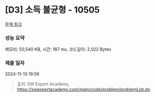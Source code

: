 # [D3] 소득 불균형 - 10505 

[문제 링크](https://swexpertacademy.com/main/code/problem/problemDetail.do?contestProbId=AXNP4CvauaMDFAXS) 

### 성능 요약

메모리: 50,540 KB, 시간: 187 ms, 코드길이: 2,022 Bytes

### 제출 일자

2024-11-13 19:58



> 출처: SW Expert Academy, https://swexpertacademy.com/main/code/problem/problemList.do